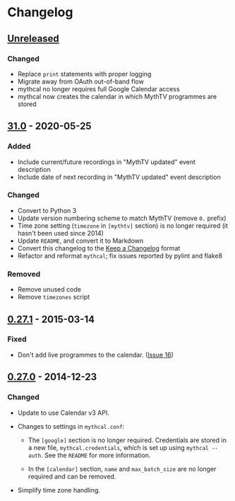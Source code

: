 # Changelog

## [Unreleased]

### Changed

- Replace `print` statements with proper logging
- Migrate away from OAuth out-of-band flow
- mythcal no longer requires full Google Calendar access
- mythcal now creates the calendar in which MythTV programmes are stored

## [31.0] - 2020-05-25

### Added

- Include current/future recordings in "MythTV updated" event description
- Include date of next recording in "MythTV updated" event description

### Changed

- Convert to Python 3
- Update version numbering scheme to match MythTV (remove `0.` prefix)
- Time zone setting (`timezone` in `[mythtv]` section) is no longer required (it hasn't been used since 2014)
- Update `README`, and convert it to Markdown
- Convert this changelog to the [Keep a Changelog] format
- Refactor and reformat `mythcal`; fix issues reported by pylint and flake8

### Removed

- Remove unused code
- Remove `timezones` script

## [0.27.1] - 2015-03-14

### Fixed

- Don't add live programmes to the calendar. ([Issue 16](https://github.com/richardfearn/mythcal/issues/16))


## [0.27.0] - 2014-12-23

### Changed

- Update to use Calendar v3 API.

- Changes to settings in `mythcal.conf`:

   - The `[google]` section is no longer required. Credentials are stored in a new file, `mythcal.credentials`, which is set up using `mythcal --auth`. See the `README` for more information.

   - In the `[calendar]` section, `name` and `max_batch_size` are no longer required and can be removed.

- Simplify time zone handling.

[Unreleased]: https://github.com/richardfearn/mythcal/compare/31.0...HEAD
[31.0]: https://github.com/richardfearn/mythcal/compare/0.27.1...31.0
[0.27.1]: https://github.com/richardfearn/mythcal/compare/0.27.0...0.27.1
[0.27.0]: https://github.com/richardfearn/mythcal/tree/0.27.0

[Keep a Changelog]: https://keepachangelog.com/en/1.0.0/
